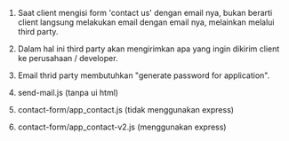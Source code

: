 1. Saat client mengisi form 'contact us' dengan email nya, bukan berarti 
client langsung melakukan email dengan email nya, melainkan melalui third party.
2. Dalam hal ini third party akan mengirimkan apa yang ingin dikirim client
ke perusahaan / developer.
3. Email thrid party membutuhkan "generate password for application".


1. send-mail.js (tanpa ui html)
2. contact-form/app_contact.js (tidak menggunakan express)
3. contact-form/app_contact-v2.js (menggunakan express)